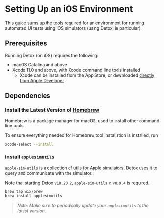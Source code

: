 # Setting Up an iOS Environment

This guide sums up the tools required for an environment for running automated UI tests using iOS simulators (using Detox, in particular).

## Prerequisites

Running Detox (on iOS) requires the following:

* macOS Catalina and above
* Xcode 11.0 and above, with Xcode command line tools installed
  * Xcode can be installed from the App Store, or downloaded [directly from Apple Developer](https://developer.apple.com/download/more/)

## Dependencies

### Install the Latest Version of [Homebrew](http://brew.sh)

Homebrew is a package manager for macOS, used to install other command line tools.

To ensure everything needed for Homebrew tool installation is installed, run

```sh
xcode-select --install
```

### Install `applesimutils`

[`apple-sim-utils`](https://github.com/wix/AppleSimulatorUtils) is a collection of utils for Apple simulators. Detox uses it to query and communicate with the simulator.

Note that starting Detox `v18.20.2`, `apple-sim-utils` ≥ `v0.9.4` is required.

```sh
brew tap wix/brew
brew install applesimutils
```

> *Note: Make sure to periodically update your `applesimutils` to the latest version.*

